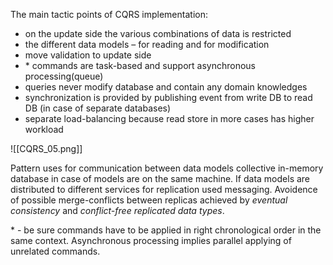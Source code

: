 The main tactic points of CQRS implementation:
- on the update side the various combinations of data is restricted
- the different data models – for reading and for modification
- move validation to update side
- \* commands are task-based and support asynchronous processing(queue)
- queries never modify database and contain any domain knowledges
- synchronization is provided by publishing event from write DB to read DB (in case of separate databases)
- separate load-balancing because read store in more cases has higher workload


![[CQRS_05.png]]

          
Pattern uses for communication between data models collective in-memory database in case of models are on the same machine. If data models are distributed to different services for replication used messaging. Avoidence of possible merge-conflicts between replicas achieved by *eventual consistency* and *conflict-free replicated data types*.

\* - be sure commands have to be applied in right chronological order in the same context. Asynchronous processing implies parallel applying of unrelated commands.